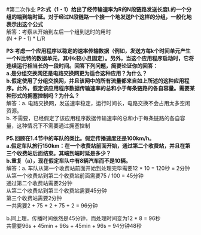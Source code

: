 #第二次作业
**P2:式（1・1）给出了经传输速率为R的N段链路发送长度L的一个分组的端到端时延。对于经过N段链路一个接一个地发送P个这样的分组，一般化地表示出这个公式**  
解答：考察从开始到左后一个组到达时的用时  
(N + P - 1) * L/R  

**P3:考虑一个应用程序以稳定的速率传输数据（例如，发送方每k个时间单元产生一个N比特的数据单元，其中k较小且固定）。另外，当这个应用程序启动时，它将连续运行相当长的一段时间。回答下列问题，简要论证你的回答：  
a.是分组交换网还是电路交换网更为适合这种应用？为什么？  
b.假定使用了分组交换网，并且该网中的所有流量都来自如上所述的这种应用程序。此外，假定该应用程序数据传输速率的总和小于每条链路的各自容量。需要某种形式的拥塞控制吗？为什么？**  
解答：a. 电路交换网，发送速率稳定，运行时间长，电路交换不会占用太多空闲资源。  
b. 不需要，已经假定了该应用程序数据传输速率的总和小于每条链路的各自容量，这种情况下不需要通过拥塞控制  

**P5.回顾在1.4节中的车队的类比。假定传播速度还是100km/h。  
a.假定车队旅行150km：在一个收费站前面开始，通过第二个收费站，并且在第三个收费站后面结束。其端到端时延是多少？  
b.重复（a），现在假定车队中有8辆汽车而不是10辆。**  
解答：a. 车队从第一个收费站前面开始到处理完毕需要12 * 10 = 120秒 = 2分钟  
从第一个收费站到第二个收费站前面需要75 / 100 = 45分钟  
通过第二个收费站需要2分钟  
从第二个收费站到第三个收费站需要45分钟  
第三个收费站需要2分钟  
一共需要2 + 75 + 2 + 75 + 2 = 96分钟  

b.同上理，传播时间依然是45分钟，而处理时间变为12 * 8 = 96秒  
共需要96s + 45min + 96s + 45min + 96s = 94分钟48秒
